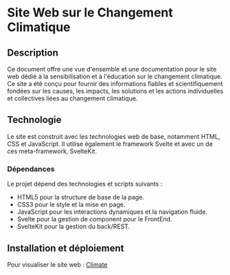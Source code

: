 # Site Web sur le Changement Climatique

## Description

Ce document offre une vue d'ensemble et une documentation pour le site web dédié à la sensibilisation et à l'éducation sur le changement climatique. Ce site a été conçu pour fournir des informations fiables et scientifiquement fondées sur les causes, les impacts, les solutions et les actions individuelles et collectives liées au changement climatique.

## Technologie

Le site est construit avec les technologies web de base, notamment HTML, CSS et JavaScript. Il utilise également le framework Svelte et avec un de ces meta-framework, SvelteKit.

### Dépendances

Le projet dépend des technologies et scripts suivants :

- HTML5 pour la structure de base de la page.
- CSS3 pour le style et la mise en page.
- JavaScript pour les interactions dynamiques et la navigation fluide.
- Svelte pour la gestion de component pour le FrontEnd.
- SvelteKit pour la gestion du back/REST.

## Installation et déploiement

Pour visualiser le site web : [Climate](https://www.example.com)